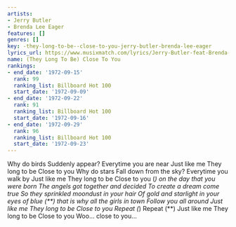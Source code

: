 ```yaml
---
artists:
- Jerry Butler
- Brenda Lee Eager
features: []
genres: []
key: -they-long-to-be--close-to-you-jerry-butler-brenda-lee-eager
lyrics_url: https://www.musixmatch.com/lyrics/Jerry-Butler-feat-Brenda-Lee-Eager/They-Long-To-Be-Close-To-You
name: (They Long To Be) Close To You
rankings:
- end_date: '1972-09-15'
  rank: 99
  ranking_list: Billboard Hot 100
  start_date: '1972-09-09'
- end_date: '1972-09-22'
  rank: 91
  ranking_list: Billboard Hot 100
  start_date: '1972-09-16'
- end_date: '1972-09-29'
  rank: 96
  ranking_list: Billboard Hot 100
  start_date: '1972-09-23'
---
```

Why do birds
Suddenly appear?
Everytime you are near
Just like me
They long to be
Close to you
Why do stars
Fall down from the sky?
Everytime you walk by
Just like me
They long to be
Close to you
(*) on the day that you were born
The angels got together and decided
To create a dream come true
So they sprinkled moondust in your hair
Of gold and starlight in your eyes of blue
(**) that is why all the girls in town
Follow you all around
Just like me
They long to be
Close to you
Repeat (*)
Repeat (**)
Just like me
They long to be
Close to you
Woo... close to you...
